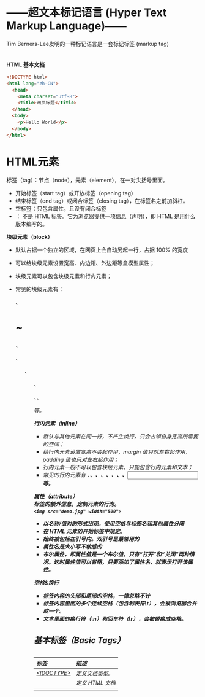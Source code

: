 


# ——超文本标记语言 (Hyper Text Markup Language)——


Tim Berners-Lee发明的一种标记语言是一套标记标签 (markup tag)  <br />  
  <br />  **HTML 基本文档**
```html
<!DOCTYPE html>
<html lang="zh-CN">
  <head>
    <meta charset="utf-8">
    <title>网页标题</title>
  </head>
  <body>
    <p>Hello World</p>
  </body>
</html>
```



# HTML元素


标签（tag）：节点（node），元素（element），在一对尖括号里面。

- 开始标签（start tag）或开放标签（opening tag）
- 结束标签（end tag）或闭合标签（closing tag），在标签名之前加斜杠。
- 空标签：只包含属性，且没有闭合标签
- <!DOCTYPE>： 不是 HTML 标签。它为浏览器提供一项信息（声明），即 HTML 是用什么版本编写的。



**块级元素（block）**

- 默认占据一个独立的区域，在网页上会自动另起一行，占据 100% 的宽度
- 可以给块级元素设置宽高、内边距、外边距等盒模型属性；
- 块级元素可以包含块级元素和行内元素；
- 常见的块级元素有：<div>、<h1> ~ <h6>、<p>、<ul>、<ol>、<dl>、<table>、<address>

    <form> 等。

**行内元素（inline）**

- 默认与其他元素在同一行，不产生换行，只会占领自身宽高所需要的空间；
- 给行内元素设置宽高不会起作用，margin 值只对左右起作用，padding 值也只对左右起作用；
- 行内元素一般不可以包含块级元素，只能包含行内元素和文本；
- 常见的行内元素有 <a>、<b>、<label>、<span>、<img>、<em>、<strong>、<i>、<input> 等。



**属性（attribute）**  <br />  标签的额外信息，定制元素的行为。  <br />  `<img src="demo.jpg" width="500"> `

- 以名称/值对的形式出现，使用空格与标签名和其他属性分隔
- 在 HTML 元素的开始标签中规定。
- 始终被包括在引号内。双引号是最常用的
- 属性名是大小写不敏感的
- 布尔属性，即属性值是一个布尔值，只有“打开”和“关闭”两种情况。这时属性值可以省略，只要添加了属性名，就表示打开该属性。



**空格&换行**

- 标签内容的头部和尾部的空格，一律忽略不计
- 标签内容里面的多个连续空格（包含制表符\t），会被浏览器合并成一个。
- 文本里面的换行符（\n）和回车符（\r），会被替换成空格。




## 基本标签（Basic Tags）
| 标签 | 描述 |
| --- | --- |
| [<!DOCTYPE>](https://www.w3school.com.cn/tags/tag_doctype.asp)  | 定义文档类型。 |
| [<html>](https://www.w3school.com.cn/tags/tag_html.asp) | 定义 HTML 文档 |
| [<title>](https://www.w3school.com.cn/tags/tag_title.asp) | 文档的标题 |
| [<body>](https://www.w3school.com.cn/tags/tag_body.asp) | 文档的主体 |
| [<h1> to <h6>](https://www.w3school.com.cn/tags/tag_hn.asp) | Heading |
| <hgroup> | 包围多级标题组 |
| [<p>](https://www.w3school.com.cn/tags/tag_p.asp) | Paragraph |
| [<br>](https://www.w3school.com.cn/tags/tag_br.asp) | 折行 |
| [<hr>](https://www.w3school.com.cn/tags/tag_hr.asp) | horizontal line |
| [<!--...-->](https://www.w3school.com.cn/tags/tag_comment.asp) | Comment |

```html
<hgroup>
    <h1>最大的标题</h1>
    <h2> . . . </h2>
    <h3> . . . </h3>
    <h4> . . . </h4>
    <h5> . . . </h5>
    <h6>最小的标题</h6>
 </hgroup>
 
<p>这是一个段落。</p>
<br> （换行）
<hr> （水平线）
<!-- 这是注释 -->
```
`<html>`：网页的顶层容器，即标签树结构的顶层节点，根元素（root element），其他元素都是它的子元素。  <br />  一个网页只能有一个<html>标签。


## 元信息 (Metadata)
| 标签 | 描述 |
| --- | --- |
| [<head>](https://www.w3school.com.cn/tags/tag_head.asp) | 定义关于文档的信息。 |
| [<meta>](https://www.w3school.com.cn/tags/tag_meta.asp) | metadata |
| [<base>](https://www.w3school.com.cn/tags/tag_base.asp) | 定义页面中所有链接的默认地址或默认目标。 |

<head>：一个容器标签，用于放置网页的元信息。它的内容不会出现在网页上，而是为网页渲染提供额外信息。

- <meta>：设置网页的元数据。
   - charset：指定网页的编码方式	
   - name：表示元数据的名字
   - content：表示元数据的值
   - http-equiv：覆盖 HTTP 回应的头信息字段
- <link>：连接外部样式表。
- <title>：设置网页标题。
- <style>：放置内嵌的样式表。
- <script>：引入脚本。
- <noscript>：浏览器不支持脚本时，所要显示的内容。
- <base>：设置网页内部相对 URL 的计算基准。





## 文本格式化（Formatting）
| 标签 | 描述 |
| --- | --- |
| [<acronym>](https://www.w3school.com.cn/tags/tag_acronym.asp) | 定义只取首字母的缩写。 |
| [<abbr>](https://www.w3school.com.cn/tags/tag_abbr.asp) | abbreviations |
| [<address>](https://www.w3school.com.cn/tags/tag_address.asp) | 定义文档作者或拥有者的联系信息。 |
| [<b>](https://www.w3school.com.cn/tags/tag_font_style.asp) | bold |
| [<bdi>](https://www.w3school.com.cn/tags/tag_bdi.asp) | 定义文本的文本方向，使其脱离其周围文本的方向设置。 |
| [<bdo>](https://www.w3school.com.cn/tags/tag_bdo.asp) | bi-directional override |
| [<big>](https://www.w3school.com.cn/tags/tag_font_style.asp) | 定义大号文本。 |
| [<blockquote>](https://www.w3school.com.cn/tags/tag_blockquote.asp) | 定义长的引用。 |
| [<cite>](https://www.w3school.com.cn/tags/tag_phrase_elements.asp) | 定义引用(citation)。 |
| [<code>](https://www.w3school.com.cn/tags/tag_phrase_elements.asp) | 定义计算机代码文本。 |
| [<del>](https://www.w3school.com.cn/tags/tag_del.asp) | delete |
| [<dfn>](https://www.w3school.com.cn/tags/tag_phrase_elements.asp) | definition project |
| [<em>](https://www.w3school.com.cn/tags/tag_phrase_elements.asp) | emphasize |
| [<i>](https://www.w3school.com.cn/tags/tag_font_style.asp) | italics |
| [<ins>](https://www.w3school.com.cn/tags/tag_ins.asp) | insert |
| [<kbd>](https://www.w3school.com.cn/tags/tag_phrase_elements.asp) | keyboard code |
| [<mark>](https://www.w3school.com.cn/tags/tag_mark.asp) | 定义有记号的文本。 |
| [<meter>](https://www.w3school.com.cn/tags/tag_meter.asp) | 定义预定义范围内的度量。 |
| [<pre>](https://www.w3school.com.cn/tags/tag_pre.asp) | Preformatted text |
| [<progress>](https://www.w3school.com.cn/tags/tag_progress.asp) | 定义任何类型的任务的进度。 |
| [<q>](https://www.w3school.com.cn/tags/tag_q.asp) | 定义短的引用。 |
| [<rp>](https://www.w3school.com.cn/tags/tag_rp.asp) | 定义若浏览器不支持 ruby 元素显示的内容。 |
| [<rt>](https://www.w3school.com.cn/tags/tag_rt.asp) | 定义 ruby 注释的解释。 |
| [<ruby>](https://www.w3school.com.cn/tags/tag_ruby.asp) | 定义 ruby 注释。 |
| [<samp>](https://www.w3school.com.cn/tags/tag_phrase_elements.asp) | 定义计算机代码样本。 |
| [<small>](https://www.w3school.com.cn/tags/tag_font_style.asp) | 定义小号文本。 |
| [<strong>](https://www.w3school.com.cn/tags/tag_phrase_elements.asp) | 定义语气更为强烈的强调文本。 |
| [<sup>](https://www.w3school.com.cn/tags/tag_sup.asp) | superscript |
| [<sub>](https://www.w3school.com.cn/tags/tag_sub.asp) | subscript |
| [<time>](https://www.w3school.com.cn/tags/tag_time.asp) | 定义日期/时间。 |
| [<tt>](https://www.w3school.com.cn/tags/tag_font_style.asp) | 定义打字机文本。 |
| [<var>](https://www.w3school.com.cn/tags/tag_phrase_elements.asp) | variable |
| [<wbr>](https://www.w3school.com.cn/tags/tag_wbr.asp) | 定义可能的换行符。 |

```html
<b>粗体文本</b>
<code>计算机代码</code>
<em>强调文本</em>
<i>斜体文本</i>
<kbd>键盘输入</kbd> 
<pre>预格式化文本</pre>
<small>更小的文本</small>
<strong>重要的文本</strong>
 
<abbr> （缩写）
<address> （联系信息）
<bdo> （文字方向）
<blockquote> （从另一个源引用的部分）
<cite> （工作的名称）
<del> （删除的文本）
<ins> （插入的文本）
<sub> （下标文本）
<sup> （上标文本）
```


**<progress>属性**

- max：进度条的最大值，应该是一个大于0的浮点数。默认值为1。
- value：进度条的当前值。它必须是0和max属性之间的一个有效浮点数。如果省略了max属性，该值则必须在0和1之间。如果省略了value属性，则进度条会出现滚动，表明正在进行中，无法知道完成的进度。

`<progress id="file" max="100" value="70"> 70% </progress> `

**<meter>属性**

- min：范围的下限，必须小于max属性。如果省略，则默认为0。
- max：范围的上限，必须大于min属性。如果省略，则默认为1。
- value：当前值，必须在min属性和max属性之间。如果省略，则默认为0。
- low：表示“低端”的上限门槛值，必须大于min属性，小于high属性和max属性。如果省略，则等于min属性。
- high：表示“高端”的下限门槛值，必须小于max属性，大于low属性和min属性。如果省略，则等于max属性。
- optimum：指定最佳值，必须在min属性和max属性之间。
- form：关联表单的id属性。
```html
<meter id="fuel" name="fuel"
       min="0" max="100"
       low="33" high="66" optimum="80"
       value="50">
    at 50/100
</meter>
```
​


## 链接（Links）
| 标签 | 描述 |
| --- | --- |
| [<a>](https://www.w3school.com.cn/tags/tag_a.asp) | anchor |
| [<link>](https://www.w3school.com.cn/tags/tag_link.asp) | 定义文档与外部资源的关系。 |
| [<nav>](https://www.w3school.com.cn/tags/tag_nav.asp) | navigation |
| [<script>](https://www.w3school.com.cn/tags/tag_script.asp) | 定义客户端脚本。 |
| [<noscript>](https://www.w3school.com.cn/tags/tag_noscript.asp) | 定义针对不支持客户端脚本的用户的替代内容。 |

```html
普通链接
<a href="http://www.example.com/" target="_blank">链接文本</a>
图像链接
<a href="http://www.example.com/"><img src="URL" alt="替换文本"></a>

<link rel="stylesheet" type="text/css" href="theme.css">
```
​

**<a>属性**

- href（hypertext reference）：指向URL或者锚点
- alt（alter）：替用(一般是图片显示不出的提示)
- hreflang：指向的网址所使用的语言
- title：给出链接的说明信息
- target：指定如何展示打开的链接
   - _self：当前窗口打开，这是默认值。
   - _blank：新窗口打开。
   - _parent：上层窗口打开，用于从父窗口打开的子窗口，或者<iframe>里面的链接。
   - _top：顶层窗口打开。
- rel：说明链接与当前页面的关系。
   - alternate：当前文档的另一种形式，比如翻译。
   - author：作者链接。
   - bookmark：用作书签的永久地址。
   - external：当前文档的外部参考文档。
   - help：帮助链接。
   - license：许可证链接。
   - next：系列文档的下一篇。
   - nofollow：告诉搜索引擎忽略该链接，主要用于用户提交的内容，防止有人企图通过添加链接，提高该链接的搜索排名。
   - noreferrer：打开链接时，不要将当前网址作为 HTTP 头信息的Referer字段发送出去，这样可以隐藏点击的来源。
   - noopener：打开链接时，不让链接窗口通过 JavaScript 的window.opener：引用原始窗口，这样就提高了安全性。
   - prev：系列文档的上一篇。
   - search：文档的搜索链接。
   - tag：文档的标签链接。
- referrerpolicy：用于精确设定点击链接时，浏览器发送 HTTP 头信息的Referer字段的行为。
- ping：指定一个网址，用户点击的时候，会向该网址发出一个 POST 请求，用于跟踪用户的行为。
- type：给出链接 URL 的 MIME 类型
- download：表明当前链接用于下载，只在链接与网址同源时，才会生效



**邮件链接**  <br />  打开本机默认的邮件程序，让用户向指定的地址发送邮件  <br />  `<a href="mailto:foo@bar.com?cc=test@test.com&subject=The%20subject&body=The%20body" >发送邮件</a> `  <br />  要素

- subject：主题
- cc：抄送
- bcc：密送
- body：邮件内容



**电话链接**  <br />  唤起拨号界面，可以直接拨打指定号码。  <br />  `<a href="tel:13312345678">13312345678</a> `

**<script>属性**

- type：给出脚本的类型，默认是 JavaScript 代码，可省略
- async：指定 JavaScript 代码为异步执行，不是造成阻塞效果
- defer：指定 JavaScript 代码不是立即执行，而是页面解析完成后执行。
- crossorigin：采用跨域的方式加载外部脚本，即 HTTP 请求的头信息会加上origin字段。
- integrity：给出外部脚本的哈希值，防止脚本被篡改。只有哈希值相符的外部脚本，才会执行。
- nonce：一个密码随机数，由服务器在 HTTP 头信息里面给出，每次加载脚本都不一样。
- referrerpolicy：HTTP 请求的Referer字段的处理方法。
```html
<script type="module" src="main.js"></script>
<script nomodule src="fallback.js"></script>
```



## 样式/区块（Styles/Sections）
| 标签 | 描述 |
| --- | --- |
| [<style>](https://www.w3school.com.cn/tags/tag_style.asp) | 定义文档的样式信息。 |
| [<div>](https://www.w3school.com.cn/tags/tag_div.asp) | division |
| [<span>](https://www.w3school.com.cn/tags/tag_span.asp) | 定义文档中的节。 |
| [<header>](https://www.w3school.com.cn/tags/tag_header.asp) | 定义 section 或 page 的页眉。 |
| [<footer>](https://www.w3school.com.cn/tags/tag_footer.asp) | 定义 section 或 page 的页脚。 |
| <main> | 页面的主体内容 |
| [<section>](https://www.w3school.com.cn/tags/tag_section.asp) | 定义 section。 |
| [<article>](https://www.w3school.com.cn/tags/tag_article.asp) | 定义文章。 |
| [<aside>](https://www.w3school.com.cn/tags/tag_aside.asp) | 定义页面内容之外的内容。 |
| [<details>](https://www.w3school.com.cn/tags/tag_details.asp) | 定义元素的细节。 |
| [<dialog>](https://www.w3school.com.cn/tags/tag_dialog.asp) | 定义对话框或窗口。 |
| [<summary>](https://www.w3school.com.cn/tags/tag_summary.asp) | 为 <details> 元素定义可见的标题。 |

```html
<body>
<header>页眉</header>
<main>
  <article>
    <h1>文章标题</h1>
      <section>
        <h2>第一章</h2>
        <p>...</p>
      </section>
      <section>
        <h2>第二章</h2>
        <p>...</p>
      </section>
  </article>
</main>
<aside>侧边栏</aside>
<footer>页尾</footer>
</body>


<style type="text/css">
h1 {color:red;}
p {color:blue;}
</style>
<div>文档中的块级元素</div>
<span>文档中的内联元素</span>


<dialog open>
  <form method="dialog">
    <input type="text">
    <button type="submit" value="foo">提交</button>
  </form>
</dialog>

<details>
  <summary>这是标题</summary>
  这是一段解释文本。
</details>
```
![](./assets/1643811695749-c054d621-6156-4e0f-b82e-5464847cae8f.jpeg)  <br />  ​  <br />  

## 列表（List）
| 标签 | 描述 |
| --- | --- |
| [<ul>](https://www.w3school.com.cn/tags/tag_ul.asp) | Unordered list |
| [<ol>](https://www.w3school.com.cn/tags/tag_ol.asp) | ordered list |
| [<li>](https://www.w3school.com.cn/tags/tag_li.asp) | list items |
| [<dl>](https://www.w3school.com.cn/tags/tag_dl.asp) | description list |
| [<dt>](https://www.w3school.com.cn/tags/tag_dt.asp) | description term |
| [<dd>](https://www.w3school.com.cn/tags/tag_dd.asp) | description detail |
| [<menu>](https://www.w3school.com.cn/tags/tag_menu.asp) | 定义命令的菜单/列表。 |
| [<menuitem>](https://www.w3school.com.cn/tags/tag_menuitem.asp) | 定义用户可以从弹出菜单调用的命令/菜单项目。 |
| [<command>](https://www.w3school.com.cn/tags/tag_command.asp) | 定义命令按钮。 |

​

<ol>属性

- reversed：产生倒序的数字列表
- start：表示数字列表的起始编号
- type：指定数字编号的样式
   - a：小写字母
   - A：大写字母
   - i：小写罗马数字
   - I：大写罗马数字
   - 1：整数（默认值）

<li>value属性：定义当前列表项的编号，后面列表项会从这个值开始编号
```html
无序列表
<ul>
    <li>项目</li>
    <li>项目</li>
</ul>


有序列表
<ol>
    <li>第一项</li>
    <li>第二项</li>
</ol>


定义列表
<dl>
  <dt>CPU</dt>
  <dd>中央处理器</dd>

  <dt>Memory</dt>
  <dd>内存</dd>
</dl>
```



## 表格（Tables）
| 标签 | 描述 |
| --- | --- |
| [<table>](https://www.w3school.com.cn/tags/tag_table.asp) | 定义表格 |
| [<caption>](https://www.w3school.com.cn/tags/tag_caption.asp) | 定义表格标题。 |
| [<th>](https://www.w3school.com.cn/tags/tag_th.asp) | 定义表格中的表头单元格。 |
| [<tr>](https://www.w3school.com.cn/tags/tag_tr.asp) | table row |
| [<td>](https://www.w3school.com.cn/tags/tag_td.asp) | table data |
| [<thead>](https://www.w3school.com.cn/tags/tag_thead.asp) | 定义表格中的表头内容。 |
| [<tbody>](https://www.w3school.com.cn/tags/tag_tbody.asp) | 定义表格中的主体内容。 |
| [<tfoot>](https://www.w3school.com.cn/tags/tag_tfoot.asp) | 定义表格中的表注内容（脚注）。 |
| [<col>](https://www.w3school.com.cn/tags/tag_col.asp) | column |
| [<colgroup>](https://www.w3school.com.cn/tags/tag_colgroup.asp) | 定义表格中供格式化的列组。 |

​

<col>span属性：默认为1。如果大于1，表示该列的宽度包含连续的多列。  <br />  <th> & <td>

- colspan
- rowspan
- headers：对应<th>标签的id属性的值
- scope：表示该<th>单元格到底是栏的标题，还是列的标题。
   - row：该行的所有单元格，都与该标题单元格相关。
   - col：该列的所有单元格，都与该标题单元格相关。
   - rowgroup：多行组成的一个行组的所有单元格，都与该标题单元格相关，可以与rowspan属性配合使用。
   - colgroup：多列组成的一个列组的所有单元格，都与该标题单元格相关，可以与colspan属性配合使用。
   - auto：默认值，表示由浏览器自行决定。
```html
<table>
  <thead>... ...</thead>
  <tbody>... ...</tbody>
  <tfoot>... ...</tfoot>
</table>


<table border="1">
  <colgroup>
    <col class="c1">
    <col class="c2">
  </colgroup>
  
  <tr>
    <th id="no">学号</th><th id="names">姓名</th>
  </tr>
  <tr>
    <td headers="no">001</td><td headers="names">张三</td>
  </tr>
  <tr>
    <td headers="no">002</td><td headers="names">李四</td>
  </tr>
</table>


<table>
  <thead>
    <tr>
      <th scope="col">海报名称</th>
      <th scope="col">颜色</th>
      <th colspan="3" scope="colgroup">尺寸</th>
    </tr>
  </thead>
  <tbody>
    <tr>
      <th rowspan="3" scope="rowgroup">Zodiac</th>
      <th scope="row">Full color</th>
      <td>A2</td>
      <td>A3</td>
      <td>A4</td>
    </tr>
    <tr>
      <th scope="row">Black and white</th>
      <td>A1</td>
      <td>A2</td>
      <td>A3</td>
    </tr>
    <tr>
      <th scope="row">Sepia</th>
      <td>A3</td>
      <td>A4</td>
      <td>A5</td>
    </tr>
  </tbody>
</table>
```



## 表单（Forms）
| 标签 | 描述 |
| --- | --- |
| [<form>](https://www.w3school.com.cn/tags/tag_form.asp) | 定义供用户输入的 HTML 表单。 |
| [<input>](https://www.w3school.com.cn/tags/tag_input.asp) | 定义输入控件。 |
| [<textarea>](https://www.w3school.com.cn/tags/tag_textarea.asp) | 定义多行的文本输入控件。 |
| [<button>](https://www.w3school.com.cn/tags/tag_button.asp) | 定义按钮。 |
| [<select>](https://www.w3school.com.cn/tags/tag_select.asp) | 定义选择列表（下拉列表）。 |
| [<optgroup>](https://www.w3school.com.cn/tags/tag_optgroup.asp) | 定义选择列表中相关选项的组合。 |
| [<option>](https://www.w3school.com.cn/tags/tag_option.asp) | 定义选择列表中的选项。 |
| [<label>](https://www.w3school.com.cn/tags/tag_label.asp) | 定义 input 元素的标注。 |
| [<fieldset>](https://www.w3school.com.cn/tags/tag_fieldset.asp) | 定义围绕表单中元素的边框。 |
| [<legend>](https://www.w3school.com.cn/tags/tag_legend.asp) | 定义 fieldset 元素的标题。 |
| [<datalist>](https://www.w3school.com.cn/tags/tag_datalist.asp) | 定义下拉列表。 |
| [<keygen>](https://www.w3school.com.cn/tags/tag_keygen.asp) | 定义生成密钥。 |
| [<output>](https://www.w3school.com.cn/tags/tag_output.asp) | 定义输出的一些类型。 |

**<form>属性**

- accept-charset：服务器接受的字符编码列表，使用空格分隔，默认与网页编码相同。
- action：服务器接收数据的 URL。
- autocomplete：如果用户没有填写某个控件，浏览器是否可以自动填写该值。
   - off（不自动填写）
   - on（自动填写）
- method：提交数据的 HTTP 方法
   - post（表单数据作为 HTTP 数据体发送）
   - get（表单数据作为 URL 的查询字符串发送）
   - dialog（表单位于<dialog>内部使用）
- enctype：当method属性等于post时，该属性指定提交给服务器的 MIME 类型。
   - application/x-www-form-urlencoded（默认值）
   - multipart/form-data（文件上传的情况）
   - text/plain
- name：表单的名称，在网页中是唯一的。如果没有name属性，那么控件的值就不会作为键值对，向服务器发送。
- novalidate：布尔属性，表单提交时是否取消验证。
- target：在哪个窗口展示服务器返回的数据
   - _self（当前窗口）
   - _blank（新建窗口）
   - _parent（父窗口）
   - _top（顶层窗口）

​  <br />  
```html
<form action="https://example.com/api"
      enctype="multipart/form-data"
      method="post">
  用户名：<input type="text" name="submit-name"><br>
  文件：<input type="file" name="files"><br>
  <input type="submit" value="上传"> <input type="reset" value="清除">
</form>
```
​

**<fieldset>属性**

- disabled：布尔属性，一旦设置会使得<fieldset>内部包含的控件都不可用，都变成灰色状态。
- form：指定控件组所属的<form>，它的值等于<form>的id属性。
- name：该控件组的名称。
```html
<form>
    <fieldset>
      <legend>学生情况登记</legend>
      <p>年龄：<input type="text" name="age"></p>
      <p>性别：<input type="text" name="gender"></p>
    </fieldset>
</form>
```
​

**<label>属性**

- for：关联控件的id属性。
- form：关联表单的id属性。设置了该属性后，<label>可以放置在页面的任何位置，否则只能放在<form>内部。

​

**<input>属性**

- autofocus：布尔属性，是否在页面加载时自动获得焦点。
- disabled：布尔属性，是否禁用该控件。一旦设置，该控件将变灰，用户可以看到，但是无法操作。
- form：关联表单的id属性。设置了该属性后，控件可以放置在页面的任何位置，否则只能放在<form>内部。
- list：关联的<datalist>的id属性，设置该控件相关的数据列表
- name：控件的名称，主要用于向服务器提交数据时，控件键值对的键名。
- readonly：布尔属性，是否为只读。
- required：布尔属性，是否为必填。
- value：控件的值。
- type：控件类型



text	普通的(单行)文本输入框  <br />  search	搜索的文本输入框  <br />  url		网址的文本框  <br />  tel		电话号码的输入框  <br />  email	电子邮箱的文本输入框

- maxlength：可以输入的最大字符数，值为一个非负整数。
- minlength：可以输入的最小字符数，值为一个非负整数，且必须小于maxlength。
- pattern：用户输入必须匹配的正则表达式。如果输入不符合要求，浏览器会弹出提示，不会提交表单。
- placeholder：输入字段为空时，用于提示的示例值。
- readonly：布尔属性，表示该输入框是只读的，用户只能看，不能输入。
- size：表示输入框的显示长度有多少个字符宽，默认等于20。超过这个数字的字符，必须移动光标才能看到。
- spellcheck：是否对用户输入启用拼写检查

​

color	选择颜色的控件  <br />  date	日期的输入框(YYYY-MM-DD)  <br />  time	时间的输入框(hh:mm:ss)  <br />  month	YYYY-MM  <br />  week	yyyy-Www  <br />  datetime-local	yyyy-MM-ddThh:mm  <br />  ​

button	没有默认行为的按钮，通过脚本指定click事件的监听函数来使用。  <br />  submit	表单的提交按钮  <br />  image	将一个图像文件作为提交按钮

- formaction：提交表单数据的服务器 URL。
- formenctype：表单数据的编码类型。
- formmethod：提交表单使用的 HTTP 方法（get或post）。
- formnovalidate：表示数据提交给服务器之前，是否要忽略表单验证。
- formtarget：收到服务器返回的数据后，在哪一个窗口显示。

​

reset	重置按钮  <br />  checkbox	复选框  <br />  radio	单选框

- checked：布尔属性，表示是否默认选中当前项。
- value：用户选中该项时，提交到服务器的值，默认为on'。
```html
<fieldset>
  <legend>你的兴趣</legend>
  <div>
    <input type="checkbox" id="coding" name="interest" value="coding">
    <label for="coding">编码</label>
  </div>
  <div>
    <input type="checkbox" id="music" name="interest" value="music">
    <label for="music">音乐</label>
  </div>
</fieldset>

<fieldset>
  <legend>性别</legend>
  <div>
    <input type="radio" id="male" name="gender" value="male">
    <label for="male">男</label>
  </div>
  <div>
    <input type="radio" id="female" name="gender" value="female">
    <label for="female">女</label>
  </div>
</fieldset>
```
​

password	密码输入框

- autocomplete：是否允许自动填充
   - on（允许自动填充）
   - off（不允许自动填充）
   - urrent-password（填入当前网站保存的密码）
   - new-password（自动生成一个随机密码）
- inputmode：允许用户输入的数据类型，
   - none（不使用系统输入法）
   - text（标准文本输入）
   - decimal（数字，包含小数）
   - numeric（数字0-9）等

file	文件选择框

- accept：允许选择的文件类型，使用逗号分隔，可以使用 MIME 类型（比如image/jpeg），也可以使用后缀名（比如.doc），还可以使用audio/*（任何音频文件）、video/*（任何视频文件）、image/*（任何图像文件）等表示法。
- capture：用于捕获图像或视频数据的源
   - user（面向用户的摄像头或麦克风）
   - environment（外接的摄像头或麦克风）。
- multiple：是否允许用户选择多个文件。

​

hidden	不显示在页面的控件，用户无法输入它的值，主要用来向服务器传递一些隐藏信息  <br />  ​

number	数字输入框，只能输入数字  <br />  range	滑块

- max：允许输入的最大数值。
- min：允许输入的最小数值。
- placeholder：用户输入为空时，显示的示例值。
- readonly：布尔属性，表示该控件是否为只读。
- step：点击向上和向下箭头时，数值每次递减的步长值。如果用户输入的值，不符合步长值的设定，浏览器会自动四舍五入到最近似的值。默认的步长值是1，如果初始的value属性设为1.5，那么点击向上箭头得到2.5，点击向下箭头得到0.5。
```html
<input type="number" id="tentacles" name="tentacles"
       min="10" max="100">
       
<input type="range" id="start" name="volume"
         min="0" max="11">
```

  <br />  **<button>	属性**

- autofocus：布尔属性，表示网页加载时，焦点就在这个按钮。
- disabled：布尔属性，表示按钮不可用，会导致按钮变灰，不可点击。
- name：按钮的名称（与value属性配合使用），将以name=value的形式，随表单一起提交到服务器。
- value：按钮的值（与name属性配合使用），将以name=value的形式，随表单一起提交到服务器。
- type：按钮的类型
   - submit（点击后将数据提交给服务器）
   - reset（将所有控件的值重置为初始值）
   - button（没有默认行为，由脚本指定按钮的行为）
- formaction：数据提交到服务器的目标 URL，会覆盖<form>元素的action属性。
- formenctype：数据提交到服务器的编码方式，会覆盖<form>元素的enctype属性。
   - application/x-www-form-urlencoded（默认值）
   - multipart/form-data（只用于文件上传）
   - text/plain。
- formmethod：数据提交到服务器使用的 HTTP 方法(post或get)。
- formnovalidate：布尔属性，数据提交到服务器时关闭本地验证，会覆盖<form>元素的novalidate属性。
- formtarget：数据提交到服务器后，展示服务器返回数据的窗口，会覆盖<form>元素的target属性。
   - _self（当前窗口）
   - _blank（新的空窗口）
   - _parent（父窗口）
   - _top（顶层窗口）
```html
<button name="search" type="submit">
  <img src="search.gif">搜索
</button>
```

  <br />  **<select>属性**

- autofocus：布尔属性，页面加载时是否自动获得焦点。
- disabled：布尔属性，是否禁用当前控件。
- form：关联表单的id属性。
- multiple：布尔属性，是否可以选择多个菜单项。默认情况下，只能选择一项。一旦设置，多数浏览器会显示一个滚动列表框。用户可能需要按住Shift或其他功能键，选中多项。
- name：控件名。
- required：布尔属性，是否为必填控件。
- size：设置了multiple属性时，页面显示时一次可见的行数，其他行需要滚动查看。
```html
<label for="pet-select">宠物：</label>

<select id="pet-select" name="pet-select">
  <option value="">--请选择一项--</option>
  <option value="dog">狗</option>
  <option value="cat">猫</option>
  <option value="others">其他</option>
</select>
```


**<option>属性**

- disabled：布尔属性，是否禁用该项。
- label：该项的说明。如果省略，则等于该项的文本内容。
- selected：布尔属性，是否为默认值。
- value：该项提交到服务器的值。如果省略，则等于该项的文本内容。
```html
<label>宠物：
  <select name="pets" multiple size="4">
    <optgroup label="四条腿的宠物">
      <option value="dog">狗</option>
      <option value="cat">猫</option>
    </optgroup>
    <optgroup label="鸟类">
      <option value="parrot">鹦鹉</option>
      <option value="thrush">画眉</option>
    </optgroup>
  </select>
</label>
```
​

**<textarea>属性**

- autofocus：布尔属性，是否自动获得焦点。
- cols：文本框的宽度，单位为字符，默认值为20。
- disabled：布尔属性，是否禁用该控件。
- form：关联表单的id属性。
- maxlength：允许输入的最大字符数。如果未指定此值，用户可以输入无限数量的字符。
- minlength：允许输入的最小字符数。
- name：控件的名称。
- placeholder：输入为空时显示的提示文本。
- readonly：布尔属性，控件是否为只读。
- required：布尔属性，控件是否为必填。
- rows：文本框的高度，单位为行。
- spellcheck：是否打开浏览器的拼写检查。
- wrap：输入的文本是否自动换行。
   - hard（浏览器自动插入换行符CR + LF，使得每行不超过控件的宽度）
   - soft（输入内容超过宽度时自动换行，但不会加入新的换行符，并且所有换行符都是CR + LR，这是默认值）
   - off（关闭自动换行，单行长度超过宽度时，会出现水平滚动条）。
```html
<textarea id="story" name="story"
          rows="5" cols="33">
这是一个很长的故事。
</textarea>
```
​

**<output>属性**

- for：关联控件的id属性，表示为该控件的操作结果。
- form：关联表单的id属性。
- name：控件的名称。
```html
<input type="number" name="a" value="10"> +
<input type="number" name="b" value="10"> =
<output name="result">20</output>
```



## 框架（Iframe）
| 标签 | 描述 |
| --- | --- |
| [<frame>](https://www.w3school.com.cn/tags/tag_frame.asp) | 定义框架集的窗口或框架。Inline frame |
| [<frameset>](https://www.w3school.com.cn/tags/tag_frameset.asp) | 定义框架集。 |
| [<noframes>](https://www.w3school.com.cn/tags/tag_noframes.asp) | 定义针对不支持框架的用户的替代内容。 |
| [<iframe>](https://www.w3school.com.cn/tags/tag_iframe.asp) | 定义内联框架。 |

​

<iframe>属性

- allowfullscreen：允许嵌入的网页全屏显示，需要全屏 API 的支持
- frameborder：是否绘制边框，0为不绘制，1为绘制（默认值）。建议在 CSS 里面设置样式。
- src：嵌入的网页的 URL。
- width：显示区域的宽度。
- height：显示区域的高度。
- importance：浏览器下载嵌入的网页的优先级
   - high	高优先级
   - low	低优先级
   - auto	由浏览器自行决定。
- name：内嵌窗口的名称，可以用于<a>、<form>、<base>的target属性。
- referrerpolicy：请求嵌入网页时，HTTP 请求的Referer字段的设置。
- loading
   - auto：浏览器的默认行为，与不使用loading属性效果相同。
   - lazy：<iframe>的懒加载，即将滚动进入视口时开始加载。
   - eager：立即加载资源，无论在页面上的位置如何。
- sandbox：设置嵌入的网页的权限
   - allow-forms：允许提交表单。
   - allow-modals：允许提示框，即允许执行window.alert()等会产生弹出提示框的 JavaScript 方法。
   - allow-popups：允许嵌入的网页使用window.open()方法弹出窗口。
   - allow-popups-to-escape-sandbox：允许弹出窗口不受沙箱的限制。
   - allow-orientation-lock：允许嵌入的网页用脚本锁定屏幕的方向，即横屏或竖屏。
   - allow-pointer-lock：允许嵌入的网页使用 Pointer Lock API，锁定鼠标的移动。
   - allow-presentation：允许嵌入的网页使用 Presentation API。
   - allow-same-origin：不打开该项限制，将使得所有加载的网页都视为跨域。
   - allow-scripts：允许嵌入的网页运行脚本（但不创建弹出窗口）。
   - allow-storage-access-by-user-activation：允许嵌入的网页通过 Storage Access API 访问父窗口的储存。
   - allow-top-navigation：允许嵌入的网页对顶级窗口进行导航。
   - allow-top-navigation-by-user-activation：允许嵌入的网页对顶级窗口进行导航，但必须由用户激活。
   - allow-downloads-without-user-activation：允许在没有用户激活的情况下，嵌入的网页启动下载。

​  <br />  
```html
<iframe src="https://www.example.com"
        width="100%" height="500" frameborder="0"
        allowfullscreen sandbox>
  <p><a href="https://www.example.com">点击打开嵌入页面</a></p>
</iframe>
```
​

**图片（Images）**

| 标签 | 描述 |
| --- | --- |
| [<img>](https://www.w3school.com.cn/tags/tag_img.asp) | image |
| [<map>](https://www.w3school.com.cn/tags/tag_map.asp) | 定义图像映射。 |
| [<area>](https://www.w3school.com.cn/tags/tag_area.asp) | 定义图像地图内部的区域。 |
| [<canvas>](https://www.w3school.com.cn/tags/tag_canvas.asp) | 定义图形。 |
| [<figcaption>](https://www.w3school.com.cn/tags/tag_figcaption.asp) | 定义 figure 元素的标题。 |
| [<figure>](https://www.w3school.com.cn/tags/tag_figure.asp) | 定义媒介内容的分组，以及它们的标题。 |
| <picture> | 容器标签 |

​

**<img> 属性**

- src（source）：图像的 URL 地址
- alt：为图像定义一串预备的可替换的文本
- width, height：图片默认以原始大小插入网页，单位是像素或百分比
- referrerpolicy：图片加载的 HTTP 请求，默认会带有Referer的头信息，对这个行为进行设置
- crossorigin：采用跨域的形式下载图片
   - anonymous：跨域请求不带有用户凭证（通常是 Cookie）。
   - use-credentials：跨域请求带有用户凭证。
- loading：指定图片的懒加载，即图片默认不加载
   - auto：浏览器默认行为，等同于不使用loading属性。
   - lazy：启用懒加载。
   - eager：立即加载资源，无论它在页面上的哪个位置。
- srcset：指定多张图像，适应不同像素密度的屏幕
- sizes：列出不同设备的图像显示宽度
```html
<figure>
  <img src="image.png" loading="lazy" alt="…" width="200" height="200">
  <figcaption>示例图片</figcaption>
</figure>

<img srcset="foo-160.jpg 160w,
             foo-320.jpg 320w,
             foo-640.jpg 640w,
             foo-1280.jpg 1280w"
     sizes="(max-width: 440px) 100vw,
            (max-width: 900px) 33vw,
            254px"
     src="foo-1280.jpg">
     
<picture>
  <source media="(max-width: 500px)" srcset="cat-vertical.jpg">
  <source media="(min-width: 501px)" srcset="cat-horizontal.jpg">
  <img src="cat.jpg" alt="cat">
</picture>

<picture>
  <source type="image/svg+xml" srcset="logo.xml">
  <source type="image/webp" srcset="logo.webp"> 
  <img src="logo.png" alt="ACME Corp">
</picture>
```
​  <br />  

## 影音 (Multimedia)
| 标签 | 描述 |
| --- | --- |
| [<audio>](https://www.w3school.com.cn/tags/tag_audio.asp) | 定义声音内容。 |
| [<source>](https://www.w3school.com.cn/tags/tag_source.asp) | 定义媒介源。 |
| [<track>](https://www.w3school.com.cn/tags/tag_track.asp) | 定义用在媒体播放器中的文本轨道。 |
| [<video>](https://www.w3school.com.cn/tags/tag_video.asp) | 定义视频。 |
| [<embed>](https://www.w3school.com.cn/tags/tag_embed.asp) | 为外部应用程序（非 HTML）定义容器。 |
| [<object>](https://www.w3school.com.cn/tags/tag_object.asp) | 定义嵌入的对象。 |
| [<param>](https://www.w3school.com.cn/tags/tag_param.asp) | 定义对象的参数。 |

​

<video>属性

- src：视频文件的网址。
- controls：播放器是否显示控制栏。
- width：视频播放器的宽度，单位像素。
- height：视频播放器的高度，单位像素。
- autoplay：视频是否自动播放，该属性为布尔属性。
- loop：视频是否循环播放，该属性为布尔属性。
- muted：是否默认静音，该属性为布尔属性。
- poster：视频播放器的封面图片的 URL。
- preload：视频播放之前，是否缓冲视频文件。
   - none（不缓冲）
   - metadata（仅仅缓冲视频文件的元数据）
   - auto（可以缓冲整个文件）。
- playsinline：iPhone 的 Safari 浏览器播放视频时，会自动全屏，该属性可以禁止这种行为。该属性为布尔属性。
- crossorigin：是否采用跨域的方式加载视频。
   - anonymous（跨域请求时，不发送用户凭证，主要是 Cookie）
   - use-credentials（跨域时发送用户凭证）。
- currentTime：指定当前播放位置（双精度浮点数，单位为秒）。如果尚未开始播放，则会从这个属性指定的位置开始播放。
- duration：该属性只读，指示时间轴上的持续播放时间（总长度），值为双精度浮点数（单位为秒）。如果是流媒体，没有已知的结束时间，属性值为+Infinity。
```html
<video width="400" height="400"
       autoplay loop muted
       poster="poster.png">
</video>
```
​

<audio>属性

- autoplay：是否自动播放，布尔属性。
- controls：是否显示播放工具栏，布尔属性。如果不设置，浏览器不显示播放界面，通常用于背景音乐。
- crossorigin：是否使用跨域方式请求。
- loop：是否循环播放，布尔属性。
- muted：是否静音，布尔属性。
- preload：音频文件的缓冲设置。
- src：音频文件网址。
```html
<audio controls>
  <source src="foo.mp3" type="audio/mp3">
  <source src="foo.ogg" type="audio/ogg">
  <p>你的浏览器不支持 HTML5 音频，请直接下载<a href="foo.mp3">音频文件</a>。</p>
</audio>
```
​

<track>属性

- label：播放器显示的字幕名称，供用户选择。
- kind：字幕的类型
   - subtitles：默认，表示将原始声音成翻译外国文字，比如英文视频提供中文字幕
   - captions：表示原始声音的文字描述，通常是视频原始使用的语言，比如英文视频提供英文字幕。
- src：vtt 字幕文件的网址。
- srclang：字幕的语言，必须是有效的语言代码。
- default：是否默认打开，布尔属性。

<source>属性

- type：指定外部资源的 MIME 类型。
- src：指定源文件，用于<video>和<audio>。
- srcset：指定不同条件下加载的图像文件，用于<picture>。
- media：指定媒体查询表达式，用于<picture>。
- sizes：指定不同设备的显示大小，用于<picture>，必须跟srcset搭配使用。



<embed>属性

- height：显示高度，单位为像素，不允许百分比。
- width：显示宽度，单位为像素，不允许百分比。
- src：嵌入的资源的 URL。
- type：嵌入资源的 MIME 类型。
```html
<embed type="video/webm"
       src="/media/examples/flower.mp4"
       width="250"
       height="200">
```
​

<object>属性

- data：嵌入的资源的 URL。
- form：当前网页中相关联表单的id属性（如果有的话）。
- height：资源的显示高度，单位为像素，不能使用百分比。
- width：资源的显示宽度，单位为像素，不能使用百分比。
- type：资源的 MIME 类型。
- typemustmatch：布尔属性，表示data属性与type属性是否必须匹配。
```html
<object data="movie.swf" type="application/x-shockwave-flash">
  <param name="foo" value="bar">
</object>
```



# 字符
​

**码点表示法**  <br />  每个字符有一个 Unicode 号码，称为码点（code point）

- &#N;（十进制，N代表码点）
- &#xN;（十六进制，N代表码点）

​

**实体表示法（entity）**  <br />  HTML 为一些特殊字符，规定了容易记忆的名字，允许通过名字来表示它们

| 字符 | 实体 |
| --- | --- |
| < | &lt; |
| > | &gt; |
| " | &quot; |
| ' | &apos; |
| & | &amp; |
| © | &copy; |
| # | &num; |
| § | &sect; |
| ¥ | &yen; |
| $ | &dollar; |
| £ | &pound; |
| ¢ | &cent; |
| % | &percnt; |
| * | $ast; |
| @ | &commat; |
| ^ | &Hat; |
| ± | &plusmn; |
| 空格 | &nbsp; |


  <br />  


# 全局属性
​  <br />  

| 属性 | 描述 |
| --- | --- |
| [accesskey](https://www.w3school.com.cn/tags/att_standard_accesskey.asp) | 规定激活元素的快捷键。 |
| [class](https://www.w3school.com.cn/tags/att_standard_class.asp) | 规定元素的一个或多个类名（引用样式表中的类）。 |
| [contenteditable](https://www.w3school.com.cn/tags/att_global_contenteditable.asp) | 规定元素内容是否可编辑。 |
| [contextmenu](https://www.w3school.com.cn/tags/att_global_contextmenu.asp) | 规定元素的上下文菜单。上下文菜单在用户点击元素时显示。 |
| [data-*](https://www.w3school.com.cn/tags/att_global_data.asp) | 用于存储页面或应用程序的私有定制数据。 |
| [dir](https://www.w3school.com.cn/tags/att_standard_dir.asp) | 规定元素中内容的文本方向。（ltr, rtl, auto) |
| [draggable](https://www.w3school.com.cn/tags/att_global_draggable.asp) | 规定元素是否可拖动。 |
| [dropzone](https://www.w3school.com.cn/tags/att_global_dropzone.asp) | 规定在拖动被拖动数据时是否进行复制、移动或链接。 |
| [hidden](https://www.w3school.com.cn/tags/att_global_hidden.asp) | 规定元素仍未或不再相关。 |
| [id](https://www.w3school.com.cn/tags/att_standard_id.asp) | 规定元素的唯一 id。 |
| [lang](https://www.w3school.com.cn/tags/att_standard_lang.asp) | 规定元素内容的语言。 |
| [spellcheck](https://www.w3school.com.cn/tags/att_global_spellcheck.asp) | 规定是否对元素进行拼写和语法检查。 |
| [style](https://www.w3school.com.cn/tags/att_standard_style.asp) | 规定元素的行内 CSS 样式。 |
| [tabindex](https://www.w3school.com.cn/tags/att_standard_tabindex.asp) | 规定元素的 tab 键次序。 |
| [title](https://www.w3school.com.cn/tags/att_standard_title.asp) | 规定有关元素的额外信息。 |
| [translate](https://www.w3school.com.cn/tags/att_global_translate.asp) | 规定是否应该翻译元素内容。 |

​

lang属性的值，必须符合 BCP47 的标准。

- zh：中文
- zh-Hans：简体中文
- zh-Hant：繁体中文
- en：英语
- en-US：美国英语
- en-GB：英国英语
- es：西班牙语
- fr：法语




# 网页元素接口



## <a>
除了网页元素的通用接口（Node接口、Element接口、HTMLElement接口），它还继承了HTMLAnchorElement接口和HTMLHyperlinkElementUtils接口。  <br />  ​

[属性](https://wangdoc.com/javascript/elements/a.html#%E5%B1%9E%E6%80%A7)

- [URL 相关属性](https://wangdoc.com/javascript/elements/a.html#url-%E7%9B%B8%E5%85%B3%E5%B1%9E%E6%80%A7)
- [accessKey](https://wangdoc.com/javascript/elements/a.html#accesskey-%E5%B1%9E%E6%80%A7)	读写<a>元素的快捷键
- [download](https://wangdoc.com/javascript/elements/a.html#download-%E5%B1%9E%E6%80%A7)表示当前链接不是用来浏览，而是用来下载
- [hreflang](https://wangdoc.com/javascript/elements/a.html#hreflang-%E5%B1%9E%E6%80%A7)表示链接指向的资源的语言
- [referrerPolicy 属性](https://wangdoc.com/javascript/elements/a.html#referrerpolicy-%E5%B1%9E%E6%80%A7)
- [rel](https://wangdoc.com/javascript/elements/a.html#rel-%E5%B1%9E%E6%80%A7)链接与当前文档的关系
- [tabIndex](https://wangdoc.com/javascript/elements/a.html#tabindex-%E5%B1%9E%E6%80%A7) Tab 键遍历顺序
- [target 属性](https://wangdoc.com/javascript/elements/a.html#target-%E5%B1%9E%E6%80%A7)
- [text 属性](https://wangdoc.com/javascript/elements/a.html#text-%E5%B1%9E%E6%80%A7)
- [type](https://wangdoc.com/javascript/elements/a.html#type-%E5%B1%9E%E6%80%A7)接目标的 MIME 类型

​  <br />  

## ​[<img>](https://wangdoc.com/javascript/elements/image.html)
继承了 HTMLImageElement 接口

- HTMLImageElement.src	图像的完整网址
- HTMLImageElement.currentSrc	当前正在展示的图像的网址
- HTMLImageElement.alt	读写对图片的文字说明。
- HTMLImageElement.isMap	图像是否为服务器端的图像映射的一部分。
- HTMLImageElement.useMap	图像对应的<map>元素。
- HTMLImageElement.srcset，HTMLImageElement.sizes
- [HTMLImageElement.width，HTMLImageElement.height](https://wangdoc.com/javascript/elements/image.html#htmlimageelementwidth%EF%BC%8Chtmlimageelementheight)
- [HTMLImageElement.naturalWidth，HTMLImageElement.naturalHeight](https://wangdoc.com/javascript/elements/image.html#htmlimageelementnaturalwidth%EF%BC%8Chtmlimageelementnaturalheight)
- [HTMLImageElement.complete](https://wangdoc.com/javascript/elements/image.html#htmlimageelementcomplete)
- [HTMLImageElement.crossOrigin](https://wangdoc.com/javascript/elements/image.html#htmlimageelementcrossorigin)
- [HTMLImageElement.referrerPolicy](https://wangdoc.com/javascript/elements/image.html#htmlimageelementreferrerpolicy)
- [HTMLImageElement.x，HTMLImageElement.y](https://wangdoc.com/javascript/elements/image.html#htmlimageelementx%EF%BC%8Chtmlimageelementy)

​  <br />  

## ​[<form>](https://wangdoc.com/javascript/elements/form.html)
继承了 HTMLFormElement 接口  <br />  ​

属性

- elements：返回一个类似数组的对象，成员是属于该表单的所有控件元素。该属性只读。
- length：返回一个整数，表示属于该表单的控件数量。该属性只读。
- name：字符串，表示该表单的名称。
- method：字符串，表示提交给服务器时所使用的 HTTP 方法。
- target：字符串，表示表单提交后，服务器返回的数据的展示位置。
- action：字符串，表示表单提交数据的 URL。
- enctype（或encoding）：字符串，表示表单提交数据的编码方法，可能的值有application/x-www-form-urlencoded、multipart/form-data和text/plain。
- acceptCharset：字符串，表示服务器所能接受的字符编码，多个编码格式之间使用逗号或空格分隔。
- autocomplete：字符串on或off，表示浏览器是否要对<input>控件提供自动补全。
- noValidate：布尔值，表示是否关闭表单的自动校验。

​

方法

- submit()：提交表单，但是不会触发submit事件和表单的自动校验。
- reset()：重置表单控件的值为默认值。
- checkValidity()：如果控件能够通过自动校验，返回true，否则返回false，同时触发invalid事件。




## ​[<input>](https://wangdoc.com/javascript/elements/input.html)
HTMLInputElement 接口  <br />  ​

[特征属性](https://wangdoc.com/javascript/elements/input.html#%E7%89%B9%E5%BE%81%E5%B1%9E%E6%80%A7)

- name：字符串，表示<input>节点的名称。该属性可读写。
- type：字符串，表示<input>节点的类型。该属性可读写。
- disabled：布尔值，表示<input>节点是否禁止使用。一旦被禁止使用，表单提交时不会包含该<input>节点。该属性可读写。
- autofocus：布尔值，表示页面加载时，该元素是否会自动获得焦点。该属性可读写。
- required：布尔值，表示表单提交时，该<input>元素是否必填。该属性可读写。
- value：字符串，表示该<input>节点的值。该属性可读写。
- validity：返回一个ValidityState对象，表示<input>节点的校验状态。该属性只读。
- validationMessage：字符串，表示该<input>节点的校验失败时，用户看到的报错信息。如果该节点不需要校验，或者通过校验，该属性为空字符串。该属性只读。
- willValidate：布尔值，表示表单提交时，该<input>元素是否会被校验。该属性只读。

​

[表单相关属性](https://wangdoc.com/javascript/elements/input.html#%E8%A1%A8%E5%8D%95%E7%9B%B8%E5%85%B3%E5%B1%9E%E6%80%A7)

- form：返回<input>元素所在的表单（<form>）节点。该属性只读。
- formAction：字符串，表示表单提交时的服务器目标。该属性可读写，一旦设置了这个属性，会覆盖表单元素的action属性。
- formEncType：字符串，表示表单提交时数据的编码方式。该属性可读写，一旦设置了这个属性，会覆盖表单元素的enctype的属性。
- formMethod：字符串，表示表单提交时的 HTTP 方法。该属性可读写，一旦设置了这个属性，会覆盖表单元素的method属性。
- formNoValidate：布尔值，表示表单提交时，是否要跳过校验。该属性可读写，一旦设置了这个属性，会覆盖表单元素的formNoValidate属性。
- formTarget：字符串，表示表单提交后，服务器返回数据的打开位置。该属性可读写，一旦设置了这个属性，会覆盖表单元素的target属性

[文本输入框的特有属性](https://wangdoc.com/javascript/elements/input.html#%E6%96%87%E6%9C%AC%E8%BE%93%E5%85%A5%E6%A1%86%E7%9A%84%E7%89%B9%E6%9C%89%E5%B1%9E%E6%80%A7)

- autocomplete：字符串on或off，表示该<input>节点的输入内容可以被浏览器自动补全。该属性可读写。
- maxLength：整数，表示可以输入的字符串最大长度。如果设为负整数，会报错。该属性可读写。
- size：整数，表示<input>节点的显示长度。如果类型是text或password，该属性的单位是字符个数，否则单位是像素。该属性可读写。
- pattern：字符串，表示<input>节点的值应该满足的正则表达式。该属性可读写。
- placeholder：字符串，表示该<input>节点的占位符，作为对元素的提示。该字符串不能包含回车或换行。该属性可读写。
- readOnly：布尔值，表示用户是否可以修改该节点的值。该属性可读写。
- min：字符串，表示该节点的最小数值或日期，且不能大于max属性。该属性可读写。
- max：字符串，表示该节点的最大数值或日期，且不能小于min属性。该属性可读写。
- selectionStart：整数，表示选中文本的起始位置。如果没有选中文本，返回光标在<input>元素内部的位置。该属性可读写。
- selectionEnd：整数，表示选中文本的结束位置。如果没有选中文本，返回光标在<input>元素内部的位置。该属性可读写。
- selectionDirection：字符串，表示选中文本的方向。可能的值包括forward（与文字书写方向一致）、backward（与文字书写方向相反）和none（文字方向未知）。该属性可读写。

​

[复选框和单选框的特有属性](https://wangdoc.com/javascript/elements/input.html#%E5%A4%8D%E9%80%89%E6%A1%86%E5%92%8C%E5%8D%95%E9%80%89%E6%A1%86%E7%9A%84%E7%89%B9%E6%9C%89%E5%B1%9E%E6%80%A7)

- checked：布尔值，表示该<input>元素是否选中。该属性可读写。
- defaultChecked：布尔值，表示该<input>元素默认是否选中。该属性可读写。
- indeterminate：布尔值，表示该<input>元素是否还没有确定的状态。一旦用户点击过一次，该属性就会变成false，表示用户已经给出确定的状态了。该属性可读写。

​

[文件上传按钮的特有属性](https://wangdoc.com/javascript/elements/input.html#%E6%96%87%E4%BB%B6%E4%B8%8A%E4%BC%A0%E6%8C%89%E9%92%AE%E7%9A%84%E7%89%B9%E6%9C%89%E5%B1%9E%E6%80%A7)

- accept：字符串，表示该元素可以接受的文件类型，类型之间使用逗号分隔。该属性可读写。
- files：返回一个FileList实例对象，包含了选中上传的一组File实例对象。

​

[其他属性](https://wangdoc.com/javascript/elements/input.html#%E5%85%B6%E4%BB%96%E5%B1%9E%E6%80%A7)

- defaultValue：字符串，表示该<input>节点的原始值。
- dirName：字符串，表示文字方向。
- accessKey：字符串，表示让该<input>节点获得焦点的某个字母键。
- list：返回一个<datalist>节点，该节点必须绑定<input>元素，且<input>元素的类型必须可以输入文本，否则无效。该属性只读。
- multiple：布尔值，表示是否可以选择多个值。
- labels：返回一个NodeList实例，代表绑定当前<input>节点的<label>元素。该属性只读。
- step：字符串，表示在min属性到max属性之间，每次递增或递减时的数值或时间。
- valueAsDate：Date实例，一旦设置，该<input>元素的值会被解释为指定的日期。如果无法解析该属性的值，<input>节点的值将是null。
- valueAsNumber：浮点数，当前<input>元素的值会被解析为这个数值。

​

方法

- focus()：当前<input>元素获得焦点。
- blur()：移除<input>元素的焦点。
- select()：选中<input>元素内部的所有文本。该方法不能保证<input>获得焦点，最好先用focus()方法，再用这个方法。
- click()：模拟鼠标点击当前的<input>元素。
- setSelectionRange()：选中<input>元素内部的一段文本，但不会将焦点转移到选中的文本。
- setRangeText()：新文本替换选中的文本。
- setCustomValidity()：该方法用于自定义校验失败时的报错信息。
- checkValidity()：返回一个布尔值，表示当前节点的校验结果。
- stepDown()：将当前<input>节点的值减少一个步长。
- stepUp()：将当前<input>节点的值增加一个步长。

​  <br />  

## ​[<option>](https://wangdoc.com/javascript/elements/option.html)
HTMLOptionElement 接口  <br />  属性

- disabled：布尔值，表示该项是否可选择。
- defaultSelected：布尔值，表示该项是否默认选中。一旦设为true，该项的值就是<select>的默认值。
- form：返回<option>所在的表单元素。如果不属于任何表单，则返回null。该属性只读。
- index：整数，表示该选项在整个下拉列表里面的位置。该属性只读。
- label：字符串，表示对该选项的说明。如果该属性未设置，则返回该选项的文本内容。
- selected：布尔值，表示该选项是否选中。
- text：字符串，该选项的文本内容。
- value：字符串，该选项的值。表单提交时，上传的就是选中项的这个属性。




## ​[<video>，<audio>](https://wangdoc.com/javascript/elements/video.html)
HTMLMediaElement接口  <br />  属性

- HTMLMediaElement.audioTracks：返回一个类似数组的对象，表示媒体文件包含的音轨。
- HTMLMediaElement.autoplay：布尔值，表示媒体文件是否自动播放
- HTMLMediaElement.buffered：返回一个 TimeRanges 对象，表示浏览器缓冲的内容。
- HTMLMediaElement.controls：布尔值，表示是否显示媒体文件的控制栏
- HTMLMediaElement.controlsList：返回一个类似数组的对象，表示是否显示控制栏的某些控件。
- HTMLMediaElement.crossOrigin：字符串，表示跨域请求时是否附带用户信息（比如 Cookie）
- HTMLMediaElement.currentSrc：字符串，表示当前正在播放的媒体文件的绝对路径。该属性只读。
- HTMLMediaElement.currentTime：浮点数，表示当前播放的时间点。
- HTMLMediaElement.defaultMuted：布尔值，表示默认是否关闭音量
- HTMLMediaElement.defaultPlaybackRate：浮点数，表示默认的播放速率，默认是1.0。
- HTMLMediaElement.disableRemotePlayback：布尔值，是否允许远程回放，即远程回放的时候是否会有工具栏。
- HTMLMediaElement.duration：浮点数，表示媒体文件的时间长度（单位秒）。如果当前没有媒体文件，该属性返回0。该属性只读。
- HTMLMediaElement.ended：布尔值，表示当前媒体文件是否已经播放结束。该属性只读。
- HTMLMediaElement.error：返回最近一次报错的错误对象，如果没有报错，返回null。
- HTMLMediaElement.loop：布尔值，表示媒体文件是否会循环播放，对应 HTML 属性loop。
- HTMLMediaElement.muted：布尔值，表示音量是否关闭。
- HTMLMediaElement.networkState：当前网络状态，共有四个可能的值。0表示没有数据；1表示媒体元素处在激活状态，但是还没开始下载；2表示下载中；3表示没有找到媒体文件。
- HTMLMediaElement.paused：布尔值，表示媒体文件是否处在暂停状态。该属性只读。
- HTMLMediaElement.playbackRate：浮点数，表示媒体文件的播放速度，1.0是正常速度。如果是负数，表示向后播放。
- HTMLMediaElement.played：返回一个 TimeRanges 对象，表示播放的媒体内容。该属性只读。
- HTMLMediaElement.preload：字符串，表示应该预加载哪些内容，可能的值为none、metadata和auto。
- HTMLMediaElement.readyState：整数，表示媒体文件的准备状态，可能的值为0（没有任何数据）、1（已获取元数据）、2（可播放当前帧，但不足以播放多个帧）、3（可以播放多帧，至少为两帧）、4（可以流畅播放）。该属性只读。
- HTMLMediaElement.seekable：返回一个 TimeRanges 对象，表示一个用户可以搜索的媒体内容范围。该属性只读。
- HTMLMediaElement.seeking：布尔值，表示媒体文件是否正在寻找新位置。该属性只读。
- HTMLMediaElement.src：布尔值，表示媒体文件的 URL
- HTMLMediaElement.srcObject：返回src属性对应的媒体文件资源，可能是MediaStream、MediaSource、Blob或File对象。
- HTMLMediaElement.textTracks：返回一个类似数组的对象，包含所有文本轨道。该属性只读。
- HTMLMediaElement.videoTracks：返回一个类似数组的对象，包含多有视频轨道。该属性只读。
- HTMLMediaElement.volume：浮点数，表示音量。0.0 表示静音，1.0 表示最大音量。



方法

- HTMLMediaElement.addTextTrack()：添加文本轨道（比如字幕）到媒体文件。
- HTMLMediaElement.captureStream()：返回一个 MediaStream 对象，用来捕获当前媒体文件的流内容。
- HTMLMediaElement.canPlayType()：该方法接受一个 MIME 字符串作为参数，用来判断这种类型的媒体文件是否可以播放。
- HTMLMediaElement.fastSeek()：该方法接受一个浮点数作为参数，表示指定的时间（单位秒）。
- HTMLMediaElement.load()：重新加载媒体文件。
- HTMLMediaElement.pause()：暂停播放。该方法没有返回值。
- HTMLMediaElement.play()：开始播放。该方法返回一个 Promise 对象。



HTMLVideoElement 

- HTMLVideoElement.height：字符串，表示视频播放区域的高度（单位像素）
- HTMLVideoElement.width：字符串，表示视频播放区域的宽度（单位像素）
- HTMLVideoElement.videoHeight：该属性只读，返回一个整数，表示视频文件自身的高度（单位像素）。
- HTMLVideoElement.videoWidth：该属性只读，返回一个整数，表示视频文件自身的宽度（单位像素）。
- HTMLVideoElement.poster：字符串，表示一个图像文件的 URL，用来在无法获取视频文件时替代显示

​  <br />  

- HTMLVideoElement.getVideoPlaybackQuality()：返回一个对象，包含了当前视频回放的一些数据

​

事件

- loadstart：开始加载媒体文件时触发。
- progress：媒体文件加载过程中触发，大概是每秒触发2到8次。
- loadedmetadata：媒体文件元数据加载成功时触发。
- loadeddata：当前播放位置加载成功后触发。
- canplay：已经加载了足够的数据，可以开始播放时触发，后面可能还会请求数据。
- canplaythrough：已经加载了足够的数据，可以一直播放时触发，后面不需要继续请求数据。
- suspend：已经缓冲了足够的数据，暂时停止下载时触发。
- stalled：尝试加载数据，但是没有数据返回时触发。
- play：调用play()方法时或自动播放启动时触发。如果已经加载了足够的数据，这个事件后面会紧跟playing事件，否则会触发waiting事件。
- waiting：由于没有足够的缓存数据，无法播放或播放停止时触发。一旦缓冲数据足够开始播放，后面就会紧跟playing事件。
- playing：媒体开始播放时触发。
- timeupdate：currentTime属性变化时触发，每秒可能触发4到60次。
- pause：调用pause()方法、播放暂停时触发。
- seeking：脚本或者用户要求播放某个没有缓冲的位置，播放停止开始加载数据时触发。此时，seeking属性返回true。
- seeked：seeking属性变回false时触发。
- ended：媒体文件播放完毕时触发。
- durationchange：duration属性变化时触发。
- volumechange：音量变化时触发。
- ratechange：播放速度或默认的播放速度变化时触发。
- abort：停止加载媒体文件时触发，通常是用户主动要求停止下载。
- error：网络或其他原因导致媒体文件无法加载时触发。
- emptied：由于error或abort事件导致networkState属性变成无法获取数据时触发。




---

​  <br />  

# ​[Canvas](https://wangdoc.com/webapi/canvas.html)
一个可以用 JavaScript 操作的位图（bitmap）
```vue
<canvas id="myCanvas" width="400" height="250">
  您的浏览器不支持 Canvas
</canvas>

var canvas = document.getElementById('myCanvas');
var ctx = canvas.getContext('2d');
```
​  <br />  

## 绘制图形
路径

- CanvasRenderingContext2D.beginPath()：开始绘制路径。
- CanvasRenderingContext2D.closePath()：结束路径，返回到当前路径的起始点，会从当前点到起始点绘制一条直线。如果图形已经封闭，或者只有一个点，那么此方法不会产生任何效果。
- CanvasRenderingContext2D.moveTo()：设置路径的起点，即将一个新路径的起始点移动到(x，y)坐标。
- CanvasRenderingContext2D.lineTo()：使用直线从当前点连接到(x, y)坐标。
- CanvasRenderingContext2D.fill()：在路径内部填充颜色（默认为黑色）。
- CanvasRenderingContext2D.stroke()：路径线条着色（默认为黑色）。
- CanvasRenderingContext2D.fillStyle：指定路径填充的颜色和样式（默认为黑色）。
- CanvasRenderingContext2D.strokeStyle：指定路径线条的颜色和样式（默认为黑色）。



线型

- CanvasRenderingContext2D.lineWidth：指定线条的宽度，默认为1.0。
- CanvasRenderingContext2D.lineCap：指定线条末端的样式
   - butt（默认值，末端为矩形）
   - round（末端为圆形）
   - square（末端为突出的矩形，矩形宽度不变，高度为线条宽度的一半）
- CanvasRenderingContext2D.lineJoin：指定线段交点的样式
   - round（交点为扇形）
   - bevel（交点为三角形底边）
   - miter（默认值，交点为菱形)
- CanvasRenderingContext2D.miterLimit：指定交点菱形的长度，默认为10。该属性只在lineJoin属性的值等于miter时有效。
- CanvasRenderingContext2D.getLineDash()：返回一个数组，表示虚线里面线段和间距的长度。
- CanvasRenderingContext2D.setLineDash()：数组，用于指定虚线里面线段和间距的长度。

​

矩形

- CanvasRenderingContext2D.rect()：绘制矩形路径。
- CanvasRenderingContext2D.fillRect()：填充一个矩形。
- CanvasRenderingContext2D.strokeRect()：绘制矩形边框。
- CanvasRenderingContext2D.clearRect()：指定矩形区域的像素都变成透明。

​

弧线

- CanvasRenderingContext2D.arc()：通过指定圆心和半径绘制弧形。
- CanvasRenderingContext2D.arcTo()：通过指定两根切线和半径绘制弧形。

​

文本

- CanvasRenderingContext2D.fillText()：在指定位置绘制实心字符。
   - text：所要填充的字符串。
   - x：文字起点的横坐标，单位像素。
   - y：文字起点的纵坐标，单位像素。
   - maxWidth：文本的最大像素宽度。
- CanvasRenderingContext2D.strokeText()：在指定位置绘制空心字符。
- CanvasRenderingContext2D.measureText()：返回一个 TextMetrics 对象。
- CanvasRenderingContext2D.font：指定字型大小和字体，默认值为10px sans-serif。
- CanvasRenderingContext2D.textAlign：文本的对齐方式，默认值为start。
- CanvasRenderingContext2D.direction：文本的方向，默认值为inherit。
- CanvasRenderingContext2D.textBaseline：文本的垂直位置，默认值为alphabetic。

渐变色和图像填充

- CanvasRenderingContext2D.createLinearGradient()：定义线性渐变样式。
- CanvasRenderingContext2D.createRadialGradient()：定义辐射渐变样式。
- CanvasRenderingContext2D.createPattern()：定义图像填充样式。

​

阴影

- CanvasRenderingContext2D.shadowBlur：阴影的模糊程度，默认为0。
- CanvasRenderingContext2D.shadowColor：阴影的颜色，默认为black。
- CanvasRenderingContext2D.shadowOffsetX：阴影的水平位移，默认为0。
- CanvasRenderingContext2D.shadowOffsetY：阴影的垂直位移，默认为0。




## 图像处理
​

CanvasRenderingContext2D.drawImage()

- image：图像元素
- sx：图像内部的横坐标，用于映射到画布的放置点上。
- sy：图像内部的纵坐标，用于映射到画布的放置点上。
- sWidth：图像在画布上的宽度，会产生缩放效果。如果未指定，则图像不会缩放，按照实际大小占据画布的宽度。
- sHeight：图像在画布上的高度，会产生缩放效果。如果未指定，则图像不会缩放，按照实际大小占据画布的高度。
- dx：画布内部的横坐标，用于放置图像的左上角
- dy：画布内部的纵坐标，用于放置图像的右上角
- dWidth：图像在画布内部的宽度，会产生缩放效果。
- dHeight：图像在画布内部的高度，会产生缩放效果。



像素读写

- CanvasRenderingContext2D.getImageData()：将画布读取成一个 ImageData 对象
- CanvasRenderingContext2D.putImageData()：将 ImageData 对象写入画布
- CanvasRenderingContext2D.createImageData()：生成 ImageData 对象

​

CanvasRenderingContext2D.save()：将画布的当前样式保存到堆栈，相当于在内存之中产生一个样式快照。  <br />  CanvasRenderingContext2D.restore()：将画布的样式恢复到上一个保存的快照，如果没有已保存的快照，则不产生任何效果。  <br />  CanvasRenderingContext2D.canvas：指向当前CanvasRenderingContext2D对象所在的<canvas>元素  <br />  ​

图像变换

- CanvasRenderingContext2D.rotate()：图像旋转
- CanvasRenderingContext2D.scale()：图像缩放
- CanvasRenderingContext2D.translate()：图像平移
- CanvasRenderingContext2D.transform()：通过一个变换矩阵完成图像变换
- CanvasRenderingContext2D.setTransform()：取消前面的图像变换




## 元素的方法
canvas.toDataURL(type, quality)  <br />  canvas.toBlob(callback, mimeType, quality)
```javascript
var canvas = document.getElementById('myCanvas');
var ctx = canvas.getContext('2d');

var posX = 20;
var posY = 100;

setInterval(function () {
  ctx.fillStyle = 'black';
  ctx.fillRect(0, 0, canvas.width, canvas.height);
  
  posX += 1;
  posY += 0.25;
  
  ctx.beginPath();
  ctx.fillStyle = 'white';
  
  ctx.arc(posX, posY, 10, 0, Math.PI * 2, true);
  ctx.closePath();
  ctx.fill();
}, 30);
```
​  <br />  

# ​[SVG](https://wangdoc.com/webapi/svg.html)
 (Scalable Vector Graphics ，可伸缩矢量图形)

- 用于定义用于网络的基于矢量的图形
- 使用 XML 格式定义图形
- 放大或改变尺寸的情况下其图形质量不会有损失



`[<svg>](https://wangdoc.com/webapi/svg.html#svg%E6%A0%87%E7%AD%BE)`  <br />  一种基于 XML 语法的图像格式
```html
<svg width="100" height="100" viewBox="50 50 50 50">
  <circle id="mycircle" cx="50" cy="50" r="50" />
</svg>
```

  <br />  SVG 的 CSS 属性

-  fill：填充色 
-  stroke：描边色 
-  stroke-width：边框宽度 


  <br />  `[<circle>](https://wangdoc.com/webapi/svg.html#circle%E6%A0%87%E7%AD%BE)`  <br />  cx、cy、r属性分别为横坐标、纵坐标和半径，单位为像素
```html
<circle cx="30"  cy="50" r="25" />
```

  <br />  `[<line>](https://wangdoc.com/webapi/svg.html#line%E6%A0%87%E7%AD%BE)`
```html
  <line x1="0" y1="0" x2="200" y2="0" style="stroke:rgb(0,0,0);stroke-width:5" />
```

  <br />  `[<polyline>](https://wangdoc.com/webapi/svg.html#polyline%E6%A0%87%E7%AD%BE)`
```html
 <polyline points="3,3 30,28 3,53" fill="none" stroke="black" />
```

  <br />  `[<rect>](https://wangdoc.com/webapi/svg.html#rect%E6%A0%87%E7%AD%BE)`
```html
  <rect x="0" y="0" height="100" width="200" style="stroke: #70d5dd; fill: #dd524b" />
```

  <br />  `[<ellipse>](https://wangdoc.com/webapi/svg.html#ellipse%E6%A0%87%E7%AD%BE)`
```html
 <ellipse cx="60" cy="60" ry="40" rx="20" stroke="black" stroke-width="5" fill="silver"/>
  cx属性和cy属性，指定了椭圆中心的横坐标和纵坐标（单位像素）；
  rx属性和ry属性，指定了椭圆横向轴和纵向轴的半径（单位像素）。
```

  <br />  `[<polygon>](https://wangdoc.com/webapi/svg.html#polygon%E6%A0%87%E7%AD%BE)`
```html
<polygon fill="green" stroke="orange" stroke-width="1" points="0,0 100,0 100,100 0,100 0,0"/>
```

  <br />  `[<path>](https://wangdoc.com/webapi/svg.html#path%E6%A0%87%E7%AD%BE)`

-  M：移动到（moveto） 
-  L：画直线到（lineto） 
-  Z：闭合路径 
```html
  <path d="
  M 18,3
  L 46,3
  L 46,40
  L 61,40
  L 32,68
  L 3,40
  L 18,40
  Z
 "></path>
```

  <br />  `<text>`
```html
 <text x="50" y="25">Hello World</text>
```

  <br />  `[<use>](https://wangdoc.com/webapi/svg.html#use%E6%A0%87%E7%AD%BE)` 复制一个形状  <br />  
  <br />  `[<g>](https://wangdoc.com/webapi/svg.html#g%E6%A0%87%E7%AD%BE)`  将多个形状组成一个组（group）
```html
   <g id="myCircle">
    <text x="25" y="20">圆形</text>
    <circle cx="50" cy="50" r="20"/>
  </g>
  
 <use href="#myCircle" x="10" y="0" fill="blue" />
```

  <br />  `[<defs>](https://wangdoc.com/webapi/svg.html#defs%E6%A0%87%E7%AD%BE)` 自定义形状，它内部的代码不会显示，仅供引用
```html
  <defs>
    <g id="myCircle">
      <text x="25" y="20">圆形</text>
      <circle cx="50" cy="50" r="20"/>
    </g>
  </defs>
```

  <br />  `[<pattern>](https://wangdoc.com/webapi/svg.html#pattern%E6%A0%87%E7%AD%BE)`	自定义一个形状，该形状可以被引用来平铺一个区域。
```html
  <defs>
    <pattern id="dots" x="0" y="0" width="100" height="100" patternUnits="userSpaceOnUse">
      <circle fill="#bee9e8" cx="50" cy="50" r="35" />
    </pattern>
  </defs>
```

  <br />  `[<image>](https://wangdoc.com/webapi/svg.html#image%E6%A0%87%E7%AD%BE)`
```html
  <image xlink:href="path/to/image.jpg"
    width="50%" height="50%"/>
```

  <br />  `[<animate>](https://wangdoc.com/webapi/svg.html#animate%E6%A0%87%E7%AD%BE)` 产生动画效果

-  attributeName：发生动画效果的属性名。 
-  from：单次动画的初始值。 
-  to：单次动画的结束值。 
-  dur：单次动画的持续时间。 
-  repeatCount：动画的循环模式。 



```html
  <rect x="0" y="0" width="100" height="100" fill="#feac5e">
    <animate attributeName="x" from="0" to="500" dur="2s" repeatCount="indefinite" />
  </rect>
```
[  <br />  ](https://wangdoc.com/webapi/svg.html#animatetransform%E6%A0%87%E7%AD%BE)  <br />  `[<animateTransform>](https://wangdoc.com/webapi/svg.html#animatetransform%E6%A0%87%E7%AD%BE)`
```html
  <rect x="250" y="250" width="50" height="50" fill="#4bc0c8">
    <animateTransform attributeName="transform" type="rotate" begin="0s" dur="10s" from="0 200 200" to="360 400 400" repeatCount="indefinite" />
  </rect>
```

  <br />  读取 SVG 源码
```javascript
var svgString = new XMLSerializer()
  .serializeToString(document.querySelector('svg'));
```

  <br />  SVG 图像转为 Canvas 图像
```javascript
// 将 SVG 图像指定到Image对象的src属性
var img = new Image();
var svg = new Blob([svgString], {type: "image/svg+xml;charset=utf-8"});

var DOMURL = self.URL || self.webkitURL || self;
var url = DOMURL.createObjectURL(svg);

img.src = url;

// 当图像加载完成后，再将它绘制到<canvas>元素
img.onload = function () {
  var canvas = document.getElementById('canvas');
  var ctx = canvas.getContext('2d');
  ctx.drawImage(img, 0, 0);
};
```



# 响应性设计（Responsive Web Design）
自动识别屏幕宽度、并做出相应调整的网页设计。  <br />  **允许网页宽度自动调整**  <br />  

```html
<meta name="viewport" content="width=device-width, initial-scale=1" />
<!-- 网页宽度默认等于屏幕宽度（width=device-width），
原始缩放比例（initial-scale=1）为1.0，即网页初始大小占屏幕面积的100%。-->
```

  <br />  **不使用绝对宽度**  <br />  
  <br />  **流动布局（fluid grid）**：各个区块的位置都是浮动的，不是固定不变的。  <br />  

```css
.main {
  float: right;
  width: 70%;
}
.leftBar {
  float: left;
  width: 25%;
}
```

  <br />  **选择加载CSS**  <br />  

```html
<link rel="stylesheet" type="text/css"
  media="screen and (min-width: 400px) and (max-device-width: 600px)"
  href="smallScreen.css" />
  <!-- 如果屏幕宽度在400像素到600像素之间，则加载smallScreen.css文件。-->

   @import url("tinyScreen.css") screen and (max-device-width: 400px);
```

  <br />  **CSS的@media规则**  <br />  

```css
@media screen and (max-device-width: 400px) {
  .column {
    float: none;
    width:auto;
  }
  #sidebar {
    display:none;
  }
}
```

  <br />  如果屏幕宽度小于400像素，则column块取消浮动（float:none）、宽度自动调节（width:auto），sidebar块不显示（display:none）


# ​[可访问性（accessibility）](https://developer.mozilla.org/zh-CN/docs/Learn/Accessibility)


Web内容对于残障用户的可阅读和可理解性，也让普通用户能更容易使用和理解（使用移动设备或低速网络等）​

- [良好的语义](https://developer.mozilla.org/zh-CN/docs/Learn/Accessibility/HTML#%E8%89%AF%E5%A5%BD%E7%9A%84%E8%AF%AD%E4%B9%89)

​

**ARIA** (Accessible Rich Internet Applications) 是一组属性，用于定义使残障人士更容易访问 Web 内容和 Web 应用程序  <br />  它补充了 HTML，以便在没有其他机制时可以将应用程序中常用的交互和小部件传递给辅助技术。

[WAI-ARIA Roles](https://developer.mozilla.org/zh-CN/docs/Web/Accessibility/ARIA/Roles)  <br />  [使用 ARIA：角色、状态和属性](https://developer.mozilla.org/zh-CN/docs/Web/Accessibility/ARIA/ARIA_Techniques)

